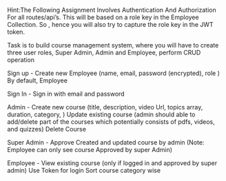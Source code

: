    
Hint:The Following Assignment Involves Authentication And Authorization For all routes/api’s. This will be based on a role key in the Employee Collection. So , hence you will also try to capture the role key in the JWT token.


Task is to build course management system, where you will have to create three user roles, Super Admin, Admin and Employee, perform CRUD operation 

 Sign up - 
Create new Employee (name, email, password (encrypted), role )
By default, Employee

 Sign In - 
Sign in with email and password

 Admin - 
Create new course (title, description, video Url, topics array, duration, category, )
Update existing course (admin should able to add/delete part of the courses which potentially consists of pdfs, videos, and quizzes)
Delete Course

 Super Admin - 
Approve Created and updated course by admin (Note: Employee can only see course Approved by super Admin)

 Employee - 
View existing course (only if logged in and approved by super admin)
Use Token for login
Sort course category wise
